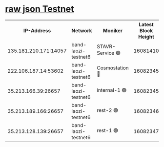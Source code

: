 
[raw json Testnet](https://rpc-check.bandt.stavr.tech/bandt/rpcbandt_result.json)
=

<table><tr><th>IP-Address</th><th>Network</th><th>Moniker</th><th>Latest Block Height</th><th>Earliest Block Height</th><th>Catching Up</th><th>Tx Index</th><th>Voting Power</th><th>Scan Time</th></tr><tr><td>135.181.210.171:14057</td><td>band-laozi-testnet6</td><td>STAVR-Service 🟢</td><td>16081410</td><td>15322501</td><td>False</td><td>on</td><td>0</td><td>2024-02-21T20:44:38.360793201UTC</td></tr><tr><td>222.106.187.14:53602</td><td>band-laozi-testnet6</td><td>Cosmostation 🔴</td><td>16082345</td><td>15423001</td><td>False</td><td>on</td><td>2203623</td><td>2024-02-21T20:44:39.764804441UTC</td></tr><tr><td>35.213.166.39:26657</td><td>band-laozi-testnet6</td><td>internal-1 🟢</td><td>16082345</td><td>15982345</td><td>False</td><td>on</td><td>0</td><td>2024-02-21T20:44:40.651789628UTC</td></tr><tr><td>35.213.189.166:26657</td><td>band-laozi-testnet6</td><td>rest-2 🟢</td><td>16082346</td><td>15982346</td><td>False</td><td>on</td><td>0</td><td>2024-02-21T20:44:41.530130891UTC</td></tr><tr><td>35.213.128.139:26657</td><td>band-laozi-testnet6</td><td>rest-1 🟢</td><td>16082347</td><td>15982347</td><td>False</td><td>on</td><td>0</td><td>2024-02-21T20:44:44.508122570UTC</td></tr></table>
